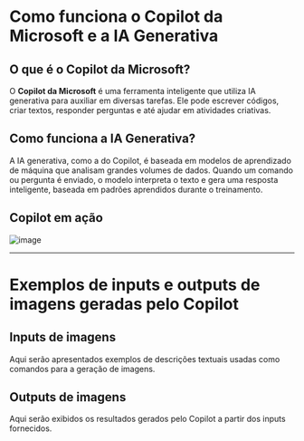 # Como funciona o Copilot da Microsoft e a IA Generativa

## O que é o Copilot da Microsoft?  
O **Copilot da Microsoft** é uma ferramenta inteligente que utiliza IA generativa para auxiliar em diversas tarefas. Ele pode escrever códigos, criar textos, responder perguntas e até ajudar em atividades criativas.  

## Como funciona a IA Generativa?  
A IA generativa, como a do Copilot, é baseada em modelos de aprendizado de máquina que analisam grandes volumes de dados. Quando um comando ou pergunta é enviado, o modelo interpreta o texto e gera uma resposta inteligente, baseada em padrões aprendidos durante o treinamento.  

## Copilot em ação

![image](https://github.com/user-attachments/assets/8e2f93ef-3b48-49bc-aeaf-ed57e71ae927)


---

# Exemplos de inputs e outputs de imagens geradas pelo Copilot  

## Inputs de imagens  
Aqui serão apresentados exemplos de descrições textuais usadas como comandos para a geração de imagens.  

## Outputs de imagens  
Aqui serão exibidos os resultados gerados pelo Copilot a partir dos inputs fornecidos.  
